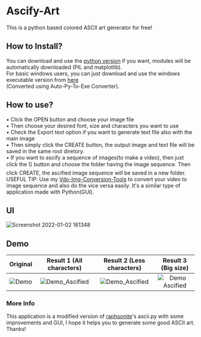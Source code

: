 # Ascify-Art
This is a python based colored ASCII art generator for free!
## How to Install?
You can download and use the [python version](https://github.com/Akascape/Ascify-Art/archive/refs/heads/Ascify-Art_v0.2.zip) if you want, modules will be automatically downloaded (PIL and matplotlib).
<br> For basic windows users, you can just download and use the windows executable version from [here](https://github.com/Akascape/Ascify-Art/releases/download/v0.2/Ascify-Art_win64.zip)
<br>(Converted using Auto-Py-To-Exe Converter).
## How to use?
• Click the OPEN button and choose your image file
<br>• Then choose your desired font, size and characters you want to use
<br>• Check the Export text option if you want to generate text file also with the main image
<br>• Then simply click the CREATE button, the output image and text file will be saved in the same root diretory.
<br>• If you want to ascify a sequence of images(to make a video), then just click the 🔃 button and choose the folder having the image sequence. Then click CREATE, the ascified image sequence will be saved in a new folder. 
<br> USEFUL TIP: Use my [Vdo-Img-Conversion-Tools](https://github.com/Akascape/Vdo-Img-Conversion-Tools) to convert your video to image sequence and also do the vice versa easily. It's a similar type of application made with Python(GUI).
## UI
![Screenshot 2022-01-02 161348](https://user-images.githubusercontent.com/89206401/147874065-0892f73e-602e-4ac5-a631-31567355bf12.png)
## Demo
| Original | Result 1 (All characters) | Result 2 (Less characters) | Result 3 (Big size) |
|:--------:|:-------------------------:|:--------------------------:|:-------------------:|
|![Demo](https://user-images.githubusercontent.com/89206401/147851171-4d635140-e7b3-45e8-b634-f411ee416e3e.png) |![Demo_Ascified](https://user-images.githubusercontent.com/89206401/147851176-576b231b-eccc-42ec-8a11-cebc68db9a7a.png) | ![Demo_Ascified](https://user-images.githubusercontent.com/89206401/147852092-8eed3755-bc6e-48ec-8db9-d30f4e76eba6.png) |![Demo Ascified](https://user-images.githubusercontent.com/89206401/147874633-4f166399-02b8-4c76-b84c-84d26c2d3705.png) |
### More Info
This application is a modified version of [raphsonite](https://raphsonite.github.io/)'s ascii.py with some improvements and GUI, I hope it helps you to generate some good ASCII art. Thanks!
